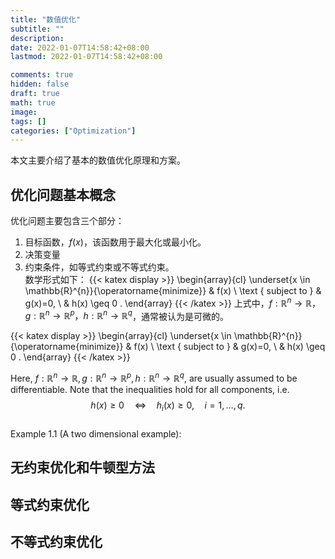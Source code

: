 ```yaml
---
title: "数值优化"
subtitle: ""
description: 
date: 2022-01-07T14:58:42+08:00
lastmod: 2022-01-07T14:58:42+08:00

comments: true
hidden: false
draft: true
math: true
image: 
tags: []
categories: ["Optimization"]
---
```

本文主要介绍了基本的数值优化原理和方案。

<!--more-->

## 优化问题基本概念
优化问题主要包含三个部分：
1. 目标函数，$f(x)$，该函数用于最大化或最小化。
2. 决策变量
3. 约束条件，如等式约束或不等式约束。   
数学形式如下：
{{< katex display >}}
\begin{array}{cl}
\underset{x \in \mathbb{R}^{n}}{\operatorname{minimize}} & f(x) \\
\text { subject to } & g(x)=0, \\
& h(x) \geq 0 .
\end{array}
{{< /katex >}}
上式中，$f: \mathbb{R}^{n} \rightarrow \mathbb{R}， g: \mathbb{R}^{n} \rightarrow \mathbb{R}^{p}，h: \mathbb{R}^{n} \rightarrow \mathbb{R}^{q}$，通常被认为是可微的。   

{{< katex display >}}
\begin{array}{cl}
\underset{x \in \mathbb{R}^{n}}{\operatorname{minimize}} & f(x) \\
\text { subject to } & g(x)=0, \\
& h(x) \geq 0 .
\end{array}
{{< /katex >}}

Here, $f: \mathbb{R}^{n} \rightarrow \mathbb{R}, g: \mathbb{R}^{n} \rightarrow \mathbb{R}^{p}, h: \mathbb{R}^{n} \rightarrow \mathbb{R}^{q}$, are usually assumed to be differentiable. Note that the inequalities hold for all components, i.e.
$$
h(x) \geq 0 \quad \Leftrightarrow \quad h_{i}(x) \geq 0, \quad i=1, \ldots, q .
$$    
Example 1.1 (A two dimensional example):   
## 无约束优化和牛顿型方法


## 等式约束优化

## 不等式约束优化